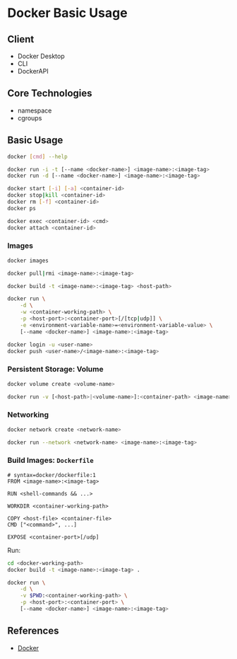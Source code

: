 # Docker Basic Usage

## Client

- Docker Desktop
- CLI
- DockerAPI

## Core Technologies

- namespace
- cgroups

## Basic Usage

```bash
docker [cmd] --help

docker run -i -t [--name <docker-name>] <image-name>:<image-tag>
docker run -d [--name <docker-name>] <image-name>:<image-tag>

docker start [-i] [-a] <container-id>
docker stop|kill <container-id>
docker rm [-f] <container-id>
docker ps

docker exec <container-id> <cmd>
docker attach <container-id>
```

### Images

```bash
docker images

docker pull|rmi <image-name>:<image-tag>

docker build -t <image-name>:<image-tag> <host-path>

docker run \
    -d \
    -w <container-working-path> \
    -p <host-port>:<container-port>[/[tcp|udp]] \
    -e <environment-variable-name>=<environment-variable-value> \
    [--name <docker-name>] <image-name>:<image-tag>

docker login -u <user-name>
docker push <user-name>/<image-name>:<image-tag>
```

### Persistent Storage: Volume

```bash
docker volume create <volume-name>

docker run -v [<host-path>|<volume-name>]:<container-path> <image-name>:<image-tag>
```

### Networking

```bash
docker network create <network-name>

docker run --network <network-name> <image-name>:<image-tag>
```

### Build Images: `Dockerfile`

```docker
# syntax=docker/dockerfile:1
FROM <image-name>:<image-tag>

RUN <shell-commands && ...>

WORKDIR <container-working-path>

COPY <host-file> <container-file>
CMD ["<command>", ...]

EXPOSE <container-port>[/udp]
```

Run:

```bash
cd <docker-working-path>
docker build -t <image-name>:<image-tag> .

docker run \
    -d \
    -v $PWD:<container-working-path> \
    -p <host-port>:<container-port> \
    [--name <docker-name>] <image-name>:<image-tag>
```

## References

- [Docker](https://www.docker.com)
